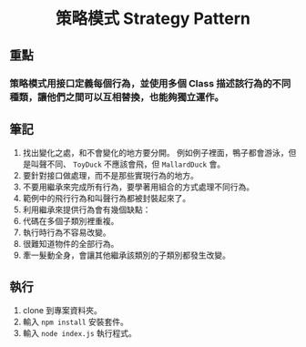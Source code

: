 <h1 align="center">策略模式 Strategy Pattern</h1>

## 重點

### 策略模式用接口定義每個行為，並使用多個 Class 描述該行為的不同種類，讓他們之間可以互相替換，也能夠獨立運作。

## 筆記
1. 找出變化之處，和不會變化的地方要分開。
  例如例子裡面，鴨子都會游泳，但是叫聲不同、 `ToyDuck` 不應該會飛，但 `MallardDuck` 會。
2. 要針對接口做處理，而不是那些實現行為的地方。
3. 不要用繼承來完成所有行為，要學著用組合的方式處理不同行為。
4. 範例中的飛行行為和叫聲行為都被封裝起來了。
5. 利用繼承來提供行為會有幾個缺點：
  1. 代碼在多個子類別裡重複。
  2. 執行時行為不容易改變。
  3. 很難知道物件的全部行為。
  4. 牽一髮動全身，會讓其他繼承該類別的子類別都發生改變。

## 執行
1. clone 到專案資料夾。
2. 輸入 `npm install` 安裝套件。
3. 輸入 `node index.js` 執行程式。